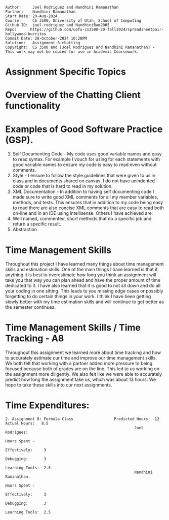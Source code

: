 ```
Author:     Joel Rodriguez and Nandhini Ramanathan
Partner:    Nandhini Ramanathan
Start Date: 20-Aug-2024
Course:     CS 3500, University of Utah, School of Computing
GitHub ID:  joel-rodriguez and NandhiniRam2005
Repo:      https://github.com/uofu-cs3500-20-fall2024/spreadsheetpair-bollywood-burritos
Commit Date: 28-October-2024 10:20PM
Solution:   Assignment-8-chatting
Copyright:  CS 3500 and [Joel Rodriguez and Nandhini Ramanathan] - This work may not be copied for use in Academic Coursework.
```

# Assignment Specific Topics

# Overview of the Chatting Client functionality



# Examples of Good Software Practice (GSP).  
1. Self Documenting Code - My code uses good variable names and easy to read syntax. For example I vouch for using for each statements with good variable names 
   to ensure my code is easy to read even without comments.
2. Style - I ensure to follow the style guidelines that were given to us in class and in documents shared on canvas. I do not have unindented code or code that is hard 
   to read in my solution.
3. XML Documentation - In addition to having self documenting code I made sure to write good XML comments for all my member variables, methods, and tests. This ensures
   that in addition to my code being easy to read there are also concise XML comments that are easy to read both on-line and in an IDE using intellisense. 
Others I have achieved are:
1. Well named, commented, short methods that do a specific job and return a specific result.
2. Abstraction

# Time Management Skills
Throughout this project I have learned many things about time management skills and estimation skills. One of the main things I have learned is 
that if anything it is best to overestimate how long you think an assignment will take you that way you can plan ahead and have the proper amount
of time dedicated to it. I have also learned that it is good to not sit down and do all your coding in one sitting. This leads to you missing
edge cases or possibly forgetting to do certain things in your work. I think I have been getting slowly better with my time estimation skills and will
continue to get better as the semester continues.

# Time Management Skills  / Time Tracking - A8
Throughout this assignment we learned more about time tracking and how to accurately estimate our time and improve our time management skills. We both felt
that working with a partner added more pressure to being focused because both of grades are on the line. This led to us working on the assignment more 
diligently. We also felt like we were able to accurately predict how long the assignment take us, which was about 13 hours. We hope to take these skills into 
our next assignments.

# Time Expenditures:

    2. Assignment 8: Formula Class                  Predicted Hours:  12       Actual Hours:   8.5
                                                             Joel Rodriguez:                                                                             
                                                                                Hours Spent - 
                                                                                   Effectively:     3
                                                                                   Debugging:       3
                                                                                   Learning Tools:  2.5
                                                             Nandhini Ramanathan:                                                                             
                                                                                Hours Spent - 
                                                                                   Effectively:     3
                                                                                   Debugging:       3
                                                                                   Learning Tools:  2.5
